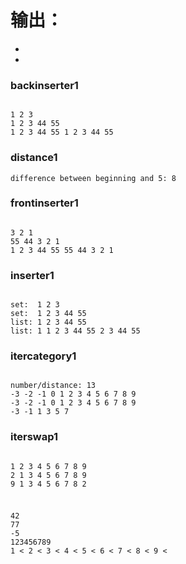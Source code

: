 # 输出：

- 
- 

### backinserter1

```shell

1 2 3 
1 2 3 44 55 
1 2 3 44 55 1 2 3 44 55 

```

### distance1

`difference between beginning and 5: 8`

### frontinserter1

```shell

3 2 1 
55 44 3 2 1 
1 2 3 44 55 55 44 3 2 1 

```

### inserter1

```shell

set:  1 2 3 
set:  1 2 3 44 55 
list: 1 2 3 44 55 
list: 1 1 2 3 44 55 2 3 44 55 

```

### itercategory1

```shell

number/distance: 13
-3 -2 -1 0 1 2 3 4 5 6 7 8 9 
-3 -2 -1 0 1 2 3 4 5 6 7 8 9 
-3 -1 1 3 5 7 

```

### iterswap1

```shell

1 2 3 4 5 6 7 8 9 
2 1 3 4 5 6 7 8 9 
9 1 3 4 5 6 7 8 2 

```

### 

```shell

42
77
-5
123456789
1 < 2 < 3 < 4 < 5 < 6 < 7 < 8 < 9 < 

```


### 

```shell

```
